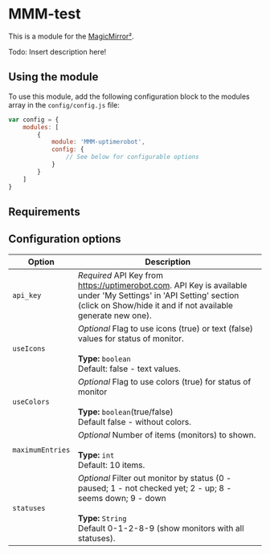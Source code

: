 # MMM-test

This is a module for the [MagicMirror²](https://github.com/MichMich/MagicMirror/).

Todo: Insert description here!

## Using the module

To use this module, add the following configuration block to the modules array in the `config/config.js` file:
```js
var config = {
    modules: [
        {
            module: 'MMM-uptimerobot',
            config: {
                // See below for configurable options
            }
        }
    ]
}
```

## Requirements


## Configuration options

| Option           | Description
|----------------- |-----------
| `api_key`        | *Required* API Key from https://uptimerobot.com. API Key is available under 'My Settings' in 'API Setting' section (click on Show/hide it and if not available generate new one).
| `useIcons`       | *Optional* Flag to use icons (true) or text (false) values for status of monitor. <br><br>**Type:** `boolean` <br>Default: false - text values.
| `useColors`      | *Optional* Flag to use colors (true) for status of monitor<br><br>**Type:** `boolean`(true/false) <br>Default false - without colors.
| `maximumEntries` | *Optional* Number of items (monitors) to shown. <br><br>**Type:** `int` <br>Default: 10 items.
| `statuses`       | *Optional* Filter out monitor by status (0 - paused; 1 - not checked yet; 2 - up; 8 - seems down; 9 - down<br><br>**Type:** `String` <br>Default 0-1-2-8-9 (show monitors with all statuses).
